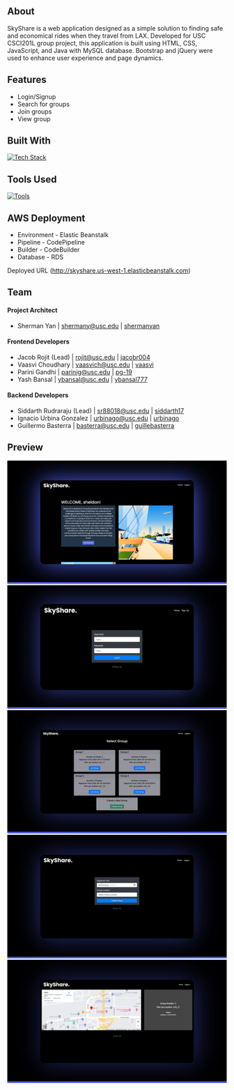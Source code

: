 ## About
SkyShare is a web application designed as a simple solution to finding safe and economical rides when they travel from LAX. Developed for USC CSCI201L group project,
this application is built using HTML, CSS, JavaScript, and Java with MySQL database. Bootstrap and jQuery were used to enhance user experience and page dynamics. 

## Features

* Login/Signup
* Search for groups
* Join groups
* View group
  
## Built With

[![Tech Stack](https://skillicons.dev/icons?i=java,js,css,html,mysql,jquery,maven,regex,bootstrap,&perline=10)](https://skillicons.dev)

## Tools Used 

[![Tools](https://skillicons.dev/icons?i=vscode,eclipse,postman,&perline=6)](https://skillicons.dev)

## AWS Deployment
* Environment - Elastic Beanstalk
* Pipeline - CodePipeline
* Builder - CodeBuilder
* Database - RDS
  
Deployed URL (http://skyshare.us-west-1.elasticbeanstalk.com)

## Team
#### Project Architect
* Sherman Yan | [shermany@usc.edu](mailto:shermany@usc.edu) | [shermanyan](https://github.com/shermanyan)
#### Frontend Developers
* Jacob Rojit (Lead) | [rojit@usc.edu](mailto:rojit@usc.edu) | [jacobr004](https://github.com/jacobr004)
* Vaasvi Choudhary | [vaasvich@usc.edu](mailto:vaasvich@usc.edu) | [vaasvi](https://github.com/vaasvi)
* Parini Gandhi | [parinig@usc.edu](mailto:parinig@usc.edu) | [pg-19](https://github.com/pg-19)
* Yash Bansal | [ybansal@usc.edu](mailto:ybansal@usc.edu) | [ybansal777](https://github.com/ybansal777)
#### Backend Developers
* Siddarth Rudraraju (Lead) | [sr88018@usc.edu](mailto:sr88018@usc.edu) | [siddarth17](https://github.com/siddarth17)
* Ignacio Urbina Gonzalez | [urbinago@usc.edu](mailto:urbinago@usc.edu) | [urbinago](https://github.com/urbinago)
* Guillermo Basterra  | [basterra@usc.edu](mailto:basterra@usc.edu) | [guillebasterra](https://github.com/guillebasterra)


## Preview

![Home](img/readme/home.jpeg)
![Login](img/readme/login.jpeg)
![Matching](img/readme/matching.jpeg)
![Form](img/readme/form.jpeg)
![Group](img/readme/group.jpeg)

